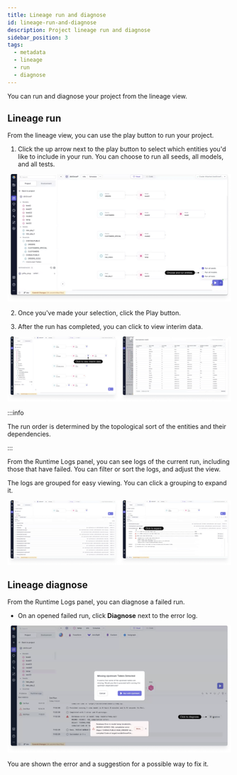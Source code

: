 ```yaml
---
title: Lineage run and diagnose
id: lineage-run-and-diagnose
description: Project lineage run and diagnose
sidebar_position: 3
tags:
  - metadata
  - lineage
  - run
  - diagnose
---
```


You can run and diagnose your project from the lineage view.

## Lineage run

From the lineage view, you can use the play button to run your project.

1. Click the up arrow next to the play button to select which entities you'd like to include in your run. You can choose to run all seeds, all models, and all tests.

![Lineage View](img/lineage-choose-and-run.png)

2. Once you've made your selection, click the Play button.

3. After the run has completed, you can click to view interim data.

![View interim data](img/lineage-view-interim-data.png)

:::info

The run order is determined by the topological sort of the entities and their dependencies.

:::

From the Runtime Logs panel, you can see logs of the current run, including those that have failed. You can filter or sort the logs, and adjust the view.

The logs are grouped for easy viewing. You can click a grouping to expand it.

![Lineage Search](img/lineage-group-and-expand.png)

## Lineage diagnose

From the Runtime Logs panel, you can diagnose a failed run.

- On an opened failed run, click **Diagnose** next to the error log.

![Lineage Search](img/lineage-diagnose.png)

You are shown the error and a suggestion for a possible way to fix it.
